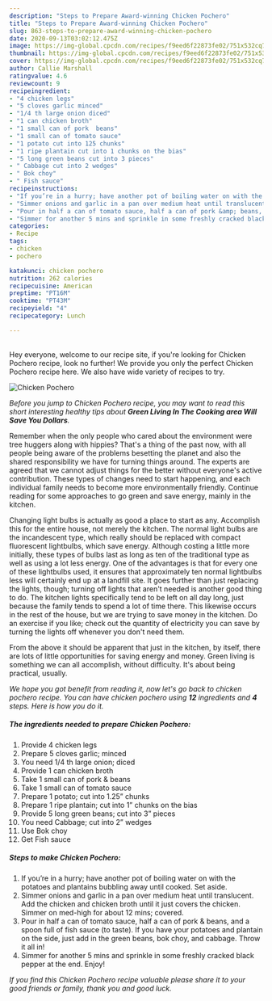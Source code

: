 ```yaml
---
description: "Steps to Prepare Award-winning Chicken Pochero"
title: "Steps to Prepare Award-winning Chicken Pochero"
slug: 863-steps-to-prepare-award-winning-chicken-pochero
date: 2020-09-13T03:02:12.475Z
image: https://img-global.cpcdn.com/recipes/f9eed6f22873fe02/751x532cq70/chicken-pochero-recipe-main-photo.jpg
thumbnail: https://img-global.cpcdn.com/recipes/f9eed6f22873fe02/751x532cq70/chicken-pochero-recipe-main-photo.jpg
cover: https://img-global.cpcdn.com/recipes/f9eed6f22873fe02/751x532cq70/chicken-pochero-recipe-main-photo.jpg
author: Callie Marshall
ratingvalue: 4.6
reviewcount: 9
recipeingredient:
- "4 chicken legs"
- "5 cloves garlic minced"
- "1/4 th large onion diced"
- "1 can chicken broth"
- "1 small can of pork  beans"
- "1 small can of tomato sauce"
- "1 potato cut into 125 chunks"
- "1 ripe plantain cut into 1 chunks on the bias"
- "5 long green beans cut into 3 pieces"
- " Cabbage cut into 2 wedges"
- " Bok choy"
- " Fish sauce"
recipeinstructions:
- "If you’re in a hurry; have another pot of boiling water on with the potatoes and plantains bubbling away until cooked. Set aside."
- "Simmer onions and garlic in a pan over medium heat until translucent. Add the chicken and chicken broth until it just covers the chicken. Simmer on med-high for about 12 mins; covered."
- "Pour in half a can of tomato sauce, half a can of pork &amp; beans, and a spoon full of fish sauce (to taste). If you have your potatoes and plantain on the side, just add in the green beans, bok choy, and cabbage. Throw it all in!"
- "Simmer for another 5 mins and sprinkle in some freshly cracked black pepper at the end. Enjoy!"
categories:
- Recipe
tags:
- chicken
- pochero

katakunci: chicken pochero 
nutrition: 262 calories
recipecuisine: American
preptime: "PT16M"
cooktime: "PT43M"
recipeyield: "4"
recipecategory: Lunch

---
```

<br>
Hey everyone, welcome to our recipe site, if you're looking for Chicken Pochero recipe, look no further! We provide you only the perfect Chicken Pochero recipe here. We also have wide variety of recipes to try.
<br>


![Chicken Pochero](https://img-global.cpcdn.com/recipes/f9eed6f22873fe02/751x532cq70/chicken-pochero-recipe-main-photo.jpg)

<i>Before you jump to Chicken Pochero recipe, you may want to read this short interesting healthy tips about 
<strong>Green Living In The Cooking area Will Save You Dollars</strong>.</i>
</br>

Remember when the only people who cared about the environment were tree huggers along with hippies? That's a thing of the past now, with all people being aware of the problems besetting the planet and also the shared responsibility we have for turning things around. The experts are agreed that we cannot adjust things for the better without everyone's active contribution. These types of changes need to start happening, and each individual family needs to become more environmentally friendly. Continue reading for some approaches to go green and save energy, mainly in the kitchen.

Changing light bulbs is actually as good a place to start as any. Accomplish this for the entire house, not merely the kitchen. The normal light bulbs are the incandescent type, which really should be replaced with compact fluorescent lightbulbs, which save energy. Although costing a little more initially, these types of bulbs last as long as ten of the traditional type as well as using a lot less energy. One of the advantages is that for every one of these lightbulbs used, it ensures that approximately ten normal lightbulbs less will certainly end up at a landfill site. It goes further than just replacing the lights, though; turning off lights that aren't needed is another good thing to do. The kitchen lights specifically tend to be left on all day long, just because the family tends to spend a lot of time there. This likewise occurs in the rest of the house, but we are trying to save money in the kitchen. Do an exercise if you like; check out the quantity of electricity you can save by turning the lights off whenever you don't need them.

From the above it should be apparent that just in the kitchen, by itself, there are lots of little opportunities for saving energy and money. Green living is something we can all accomplish, without difficulty. It's about being practical, usually.


<i>We hope you got benefit from reading it, now let's go back to chicken pochero recipe. You can have chicken pochero using <strong>12</strong> ingredients and <strong>4</strong> steps. Here is how you do it.
</i>

##### The ingredients needed to prepare Chicken Pochero:

1. Provide 4 chicken legs
1. Prepare 5 cloves garlic; minced
1. You need 1/4 th large onion; diced
1. Provide 1 can chicken broth
1. Take 1 small can of pork &amp; beans
1. Take 1 small can of tomato sauce
1. Prepare 1 potato; cut into 1.25” chunks
1. Prepare 1 ripe plantain; cut into 1” chunks on the bias
1. Provide 5 long green beans; cut into 3” pieces
1. You need  Cabbage; cut into 2” wedges
1. Use  Bok choy
1. Get  Fish sauce


##### Steps to make Chicken Pochero:

1. If you’re in a hurry; have another pot of boiling water on with the potatoes and plantains bubbling away until cooked. Set aside.
1. Simmer onions and garlic in a pan over medium heat until translucent. Add the chicken and chicken broth until it just covers the chicken. Simmer on med-high for about 12 mins; covered.
1. Pour in half a can of tomato sauce, half a can of pork &amp; beans, and a spoon full of fish sauce (to taste). If you have your potatoes and plantain on the side, just add in the green beans, bok choy, and cabbage. Throw it all in!
1. Simmer for another 5 mins and sprinkle in some freshly cracked black pepper at the end. Enjoy!


<i>If you find this Chicken Pochero recipe valuable please share it to your good friends or family, thank you and good luck.</i>
